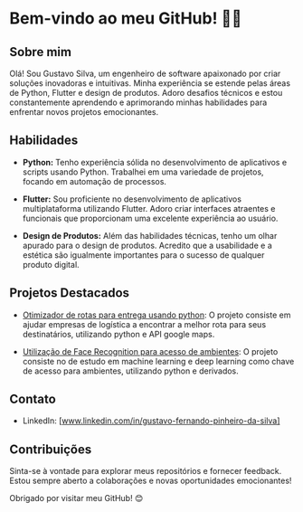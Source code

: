 # Bem-vindo ao meu GitHub! ✋🏿

## Sobre mim

Olá! Sou Gustavo Silva, um engenheiro de software apaixonado por criar soluções inovadoras e intuitivas. Minha experiência se estende pelas áreas de Python, Flutter e design de produtos. Adoro desafios técnicos e estou constantemente aprendendo e aprimorando minhas habilidades para enfrentar novos projetos emocionantes.

## Habilidades

- **Python:** Tenho experiência sólida no desenvolvimento de aplicativos e scripts usando Python. Trabalhei em uma variedade de projetos, focando em automação de processos.

- **Flutter:** Sou proficiente no desenvolvimento de aplicativos multiplataforma utilizando Flutter. Adoro criar interfaces atraentes e funcionais que proporcionam uma excelente experiência ao usuário.

- **Design de Produtos:** Além das habilidades técnicas, tenho um olhar apurado para o design de produtos. Acredito que a usabilidade e a estética são igualmente importantes para o sucesso de qualquer produto digital.

## Projetos Destacados

- [Otimizador de rotas para entrega usando python](https://github.com/Gustavofpsilva/OtimizadorDeRotasPython): O projeto consiste em ajudar empresas de logística a encontrar a melhor rota para seus destinatários, utilizando python e API google maps.

- [Utilização de Face Recognition para acesso de ambientes](https://github.com/Gustavofpsilva/FaceRecognitionOpenDoors): O projeto consiste no de estudo em machine learning e deep learning como chave de acesso para ambientes, utilizando python e derivados.

## Contato

- LinkedIn: [www.linkedin.com/in/gustavo-fernando-pinheiro-da-silva]

## Contribuições

Sinta-se à vontade para explorar meus repositórios e fornecer feedback. Estou sempre aberto a colaborações e novas oportunidades emocionantes!

Obrigado por visitar meu GitHub! 😊

